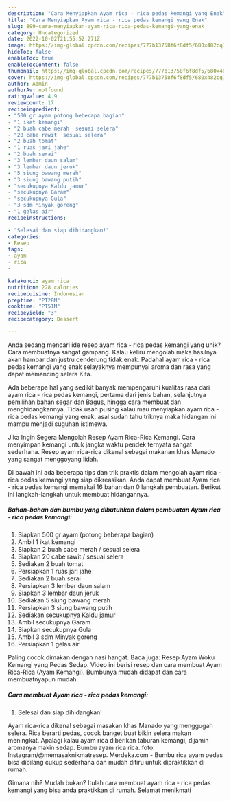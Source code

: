 ```yaml
---
description: "Cara Menyiapkan Ayam rica - rica pedas kemangi yang Enak"
title: "Cara Menyiapkan Ayam rica - rica pedas kemangi yang Enak"
slug: 899-cara-menyiapkan-ayam-rica-rica-pedas-kemangi-yang-enak
category: Uncategorized
date: 2022-10-02T21:55:52.271Z
image: https://img-global.cpcdn.com/recipes/777b13758f6f8df5/680x482cq70/ayam-rica-rica-pedas-kemangi-foto-resep-utama.jpg
hideToc: false
enableToc: true
enableTocContent: false
thumbnail: https://img-global.cpcdn.com/recipes/777b13758f6f8df5/680x482cq70/ayam-rica-rica-pedas-kemangi-foto-resep-utama.jpg
cover: https://img-global.cpcdn.com/recipes/777b13758f6f8df5/680x482cq70/ayam-rica-rica-pedas-kemangi-foto-resep-utama.jpg
author: Admin
authorAv: notfound
ratingvalue: 4.9
reviewcount: 17
recipeingredient:
- "500 gr ayam potong beberapa bagian"
- "1 ikat kemangi"
- "2 buah cabe merah  sesuai selera"
- "20 cabe rawit  sesuai selera"
- "2 buah tomat"
- "1 ruas jari jahe"
- "2 buah serai"
- "3 lembar daun salam"
- "3 lembar daun jeruk"
- "5 siung bawang merah"
- "3 siung bawang putih"
- "secukupnya Kaldu jamur"
- "secukupnya Garam"
- "secukupnya Gula"
- "3 sdm Minyak goreng"
- "1 gelas air"
recipeinstructions:

- "Selesai dan siap dihidangkan!"
categories:
- Resep
tags:
- ayam
- rica
- 

katakunci: ayam rica  
nutrition: 228 calories
recipecuisine: Indonesian
preptime: "PT28M"
cooktime: "PT51M"
recipeyield: "3"
recipecategory: Dessert

---
```





Anda sedang mencari ide resep ayam rica - rica pedas kemangi yang unik? Cara membuatnya sangat gampang. Kalau keliru mengolah maka hasilnya akan hambar dan justru cenderung tidak enak. Padahal ayam rica - rica pedas kemangi yang enak selayaknya mempunyai aroma dan rasa yang dapat memancing selera Kita.





Ada beberapa hal yang sedikit banyak mempengaruhi kualitas rasa dari ayam rica - rica pedas kemangi, pertama dari jenis bahan, selanjutnya pemilihan bahan segar dan Bagus, hingga cara membuat dan menghidangkannya. Tidak usah pusing kalau mau menyiapkan ayam rica - rica pedas kemangi yang enak,      asal sudah tahu triknya maka hidangan ini mampu menjadi suguhan istimewa.














Jika Ingin Segera Mengolah Resep Ayam Rica-Rica Kemangi. Cara menyimpan kemangi untuk jangka waktu pendek ternyata sangat sederhana. Resep ayam rica-rica dikenal sebagai makanan khas Manado yang sangat menggoyang lidah.






Di bawah ini ada beberapa tips dan trik praktis dalam mengolah ayam rica - rica pedas kemangi yang siap dikreasikan. Anda dapat membuat Ayam rica - rica pedas kemangi memakai 16 bahan dan 0 langkah pembuatan. Berikut ini langkah-langkah untuk membuat hidangannya.

<!--inarticleads1-->

##### Bahan-bahan dan bumbu yang dibutuhkan dalam pembuatan Ayam rica - rica pedas kemangi:

1. Siapkan 500 gr ayam (potong beberapa bagian)
1. Ambil 1 ikat kemangi
1. Siapkan 2 buah cabe merah / sesuai selera
1. Siapkan 20 cabe rawit / sesuai selera
1. Sediakan 2 buah tomat
1. Persiapkan 1 ruas jari jahe
1. Sediakan 2 buah serai
1. Persiapkan 3 lembar daun salam
1. Siapkan 3 lembar daun jeruk
1. Sediakan 5 siung bawang merah
1. Persiapkan 3 siung bawang putih
1. Sediakan secukupnya Kaldu jamur
1. Ambil secukupnya Garam
1. Siapkan secukupnya Gula
1. Ambil 3 sdm Minyak goreng
1. Persiapkan 1 gelas air


Paling cocok dimakan dengan nasi hangat. Baca juga: Resep Ayam Woku Kemangi yang Pedas Sedap. Video ini berisi resep dan cara membuat Ayam Rica-Rica (Ayam Kemangi). Bumbunya mudah didapat dan cara membuatnyapun mudah. 

<!--inarticleads2-->

##### Cara membuat Ayam rica - rica pedas kemangi:


1. Selesai dan siap dihidangkan!

Ayam rica-rica dikenal sebagai masakan khas Manado yang menggugah selera. Rica berarti pedas, cocok banget buat bikin selera makan meningkat. Apalagi kalau ayam rica diberikan taburan kemangi, dijamin aromanya makin sedap. Bumbu ayam rica rica. foto: Instagram/@memasaknikmatresep. Merdeka.com - Bumbu rica ayam pedas bisa dibilang cukup sederhana dan mudah ditiru untuk dipraktikkan di rumah. 

Gimana nih? Mudah bukan? Itulah cara membuat ayam rica - rica pedas kemangi yang bisa anda praktikkan di rumah. Selamat menikmati
